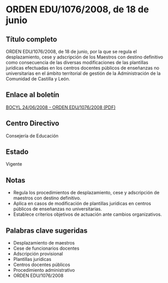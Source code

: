 # ORDEN EDU/1076/2008, de 18 de junio

## Título completo
ORDEN EDU/1076/2008, de 18 de junio, por la que se regula el desplazamiento, cese y adscripción de los Maestros con destino definitivo como consecuencia de las diversas modificaciones de las plantillas jurídicas efectuadas en los centros docentes públicos de enseñanzas no universitarias en el ámbito territorial de gestión de la Administración de la Comunidad de Castilla y León.

## Enlace al boletín
[BOCYL 24/06/2008 - ORDEN EDU/1076/2008 (PDF)](https://bocyl.jcyl.es/boletines/2008/06/24/pdf/BOCYL-D-24062008-3.pdf)

## Centro Directivo
Consejería de Educación

## Estado
Vigente

## Notas
- Regula los procedimientos de desplazamiento, cese y adscripción de maestros con destino definitivo.
- Aplica en casos de modificación de plantillas jurídicas en centros públicos de enseñanzas no universitarias.
- Establece criterios objetivos de actuación ante cambios organizativos.

## Palabras clave sugeridas
- Desplazamiento de maestros
- Cese de funcionarios docentes
- Adscripción provisional
- Plantillas jurídicas
- Centros docentes públicos
- Procedimiento administrativo
- ORDEN EDU/1076/2008
